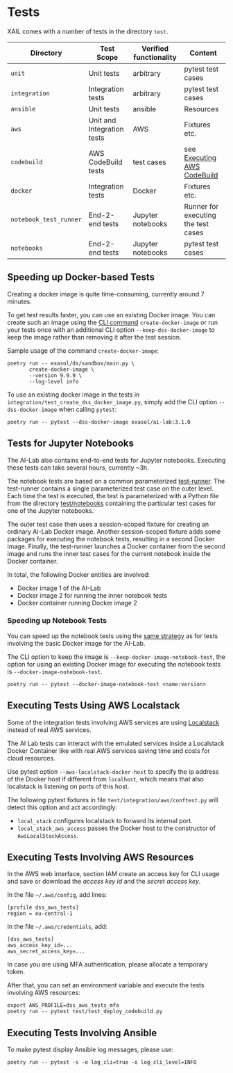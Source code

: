 # Tests

XAIL comes with a number of tests in the directory `test`.

| Directory              | Test Scope                 | Verified functionality | Content                                                      |
|------------------------|----------------------------|------------------------|--------------------------------------------------------------|
| `unit`                 | Unit tests                 | arbitrary              | pytest test cases                                            |
| `integration`          | Integration tests          | arbitrary              | pytest test cases                                            |
| `ansible`              | Unit tests                 | ansible                | Resources                                                    |
| `aws`                  | Unit and Integration tests | AWS                    | Fixtures etc.                                                |
| `codebuild`            | AWS CodeBuild tests        | test cases             | see [Executing AWS CodeBuild](ci.md#executing-aws-codebuild) |
| `docker`               | Integration tests          | Docker                 | Fixtures etc.                                                |
| `notebook_test_runner` | End-2-end tests            | Jupyter notebooks      | Runner for executing the test cases                          |
| `notebooks`            | End-2-end tests            | Jupyter notebooks      | pytest test cases                                            |

## Speeding up Docker-based Tests

Creating a docker image is quite time-consuming, currently around 7 minutes.

To get test results faster, you can use an existing Docker image. You can create such an image using the [CLI command](commands.md#release-commands) `create-docker-image` or run your tests once with an additional CLI option `--keep-dss-docker-image` to keep the image rather than removing it after the test session.

Sample usage of the command `create-docker-image`:
```shell
poetry run -- exasol/ds/sandbox/main.py \
       create-docker-image \
       --version 9.9.9 \
       --log-level info
```

To use an existing docker image in the tests in `integration/test_create_dss_docker_image.py`, simply add the CLI option `--dss-docker-image` when calling `pytest`:

```shell
poetry run -- pytest --dss-docker-image exasol/ai-lab:3.1.0
```

## Tests for Jupyter Notebooks

The AI-Lab also contains end-to-end tests for Jupyter notebooks. Executing these tests can take several hours, currently ~3h.

The notebook tests are based on a common parameterized [test-runner](../../test/notebook_test_runner/test_notebooks_in_dss_docker_image.py). The test-runner contains a single parameterized test case on the outer level. Each time the test is executed, the test is parameterized with a Python file from the directory [test/notebooks](../../test/notebooks/) containing the particular test cases for one of the Jupyter notebooks.

The outer test case then uses a session-scoped fixture for creating an ordinary AI-Lab Docker image. Another session-scoped fixture adds some packages for executing the notebook tests, resulting in a second Docker image. Finally, the test-runner launches a Docker container from the second image and runs the inner test cases for the current notebook inside the Docker container.

In total, the following Docker entities are involved:
* Docker image 1 of the AI-Lab
* Docker image 2 for running the inner notebook tests
* Docker container running Docker image 2

### Speeding up Notebook Tests

You can speed up the notebook tests using the [same strategy](#speeding-up-docker-based-tests) as for tests involving the basic Docker image for the AI-Lab.

The CLI option to keep the image is `--keep-docker-image-notebook-test`, the option for using an existing Docker image for executing the notebook tests is `--docker-image-notebook-test`.

```shell
poetry run -- pytest --docker-image-notebook-test <name:version>
```

## Executing Tests Using AWS Localstack

Some of the integration tests involving AWS services are using [Localstack](https://docs.docker.com/guides/localstack/) instead of real AWS services.

The AI Lab tests can interact with the emulated services inside a Localstack Docker Container like with real AWS services saving time and costs for cloud resources.

Use pytest option `--aws-localstack-docker-host` to specify the ip address of the Docker host if different from `localhost`, which means that also localstack is listening on ports of this host.

The following pytest fixtures in file `test/integration/aws/conftest.py` will detect this option and act accordingly:

* `local_stack` configures localstack to forward its internal port.
* `local_stack_aws_access` passes the Docker host to the constructor of `AwsLocalStackAccess`.

## Executing Tests Involving AWS Resources

In the AWS web interface, section IAM create an access key for CLI usage and save or download the *access key id* and the *secret access key*.

In the file `~/.aws/config`, add lines:

```
[profile dss_aws_tests]
region = eu-central-1
```

In the file `~/.aws/credentials`, add:

```
[dss_aws_tests]
aws_access_key_id=...
aws_secret_access_key=...
```

In case you are using MFA authentication, please allocate a temporary token.

After that, you can set an environment variable and execute the tests involving AWS resources:

```shell
export AWS_PROFILE=dss_aws_tests_mfa
poetry run -- pytest test/test_deploy_codebuild.py
```

## Executing Tests Involving Ansible

To make pytest display Ansible log messages, please use:

```shell
poetry run -- pytest -s -o log_cli=true -o log_cli_level=INFO
```
